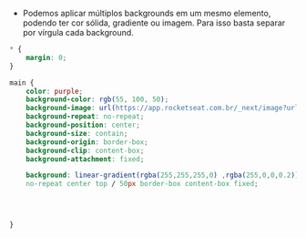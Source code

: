 - Podemos aplicar múltiplos backgrounds em um mesmo elemento, podendo ter cor sólida, gradiente ou imagem. Para isso basta separar por vírgula cada background.

```CSS
* {
    margin: 0;
}

main {
    color: purple;
    background-color: rgb(55, 100, 50);
    background-image: url(https://app.rocketseat.com.br/_next/image?url=%2Fassets%2Ficons%2Fmember-get-member%2Fgift.png&w=32&q=75);
    background-repeat: no-repeat;
    background-position: center;
    background-size: contain;
    background-origin: border-box;
    background-clip: content-box;
    background-attachment: fixed;

    background: linear-gradient(rgba(255,255,255,0) ,rgba(255,0,0,0.2)) rgb(55, 100, 50) url(https://app.rocketseat.com.br/_next/image?url=%2Fassets%2Ficons%2Fmember-get-member%2Fgift/.png&w=32&q=75)
    no-repeat center top / 50px border-box content-box fixed;

    


}

```